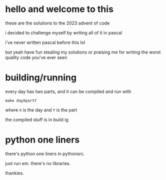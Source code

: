 
# hello and welcome to this

these are the solutions to the 2023 advent of code

i decided to challenge myself by writing all of it in pascal

i've never written pascal before this lol

but yeah
have fun stealing my solutions or praising me for writing the worst quality code you've ever seen

# building/running

every day has two parts, and it can be compiled and run with

`make dayXpartY`

where `X` is the day 
and `Y` is the part

the compiled stuff is in build ig

# python one liners

there's python one liners in pythonsrc.

just run em. there's no libraries.

thankies.

